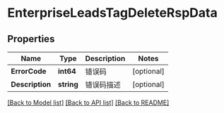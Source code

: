 # EnterpriseLeadsTagDeleteRspData

## Properties

Name | Type | Description | Notes
------------ | ------------- | ------------- | -------------
**ErrorCode** | **int64** | 错误码 | [optional] 
**Description** | **string** | 错误码描述 | [optional] 

[[Back to Model list]](../README.md#documentation-for-models) [[Back to API list]](../README.md#documentation-for-api-endpoints) [[Back to README]](../README.md)



